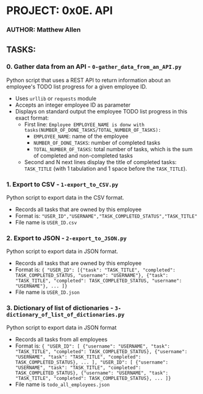 # PROJECT: 0x0E. API
### AUTHOR: Matthew Allen

## TASKS:
### 0. Gather data from an API - `0-gather_data_from_an_API.py`
Python script that uses a REST API to return information about an employee's TODO list progress for a given employee ID.
* Uses `urllib` or `requests` module
* Accepts an integer employee ID as parameter
* Displays on standard output the employee TODO list progress in this exact format:
    * First line: `Employee EMPLOYEE_NAME is donw with tasks(NUMBER_OF_DONE_TASKS/TOTAL_NUMBER_OF_TASKS):`
        * `EMPLOYEE_NAME`: name of the employee
        * `NUMBER_OF_DONE_TASKS`: number of completed tasks
        * `TOTAL_NUMBER_OF_TASKS`: total number of tasks, which is the sum of completed and non-completed tasks
    * Second and N next lines display the title of completed tasks: `TASK_TITLE` (with 1 tabulation and 1 space before the `TASK_TITLE`).

### 1. Export to CSV - `1-export_to_CSV.py`
Python script to export data in the CSV format.
* Records all tasks that are owned by this employee
* Format is: `"USER_ID","USERNAME","TASK_COMPLETED_STATUS","TASK_TITLE"`
* File name is `USER_ID.csv`

### 2. Export to JSON - `2-export_to_JSON.py`
Python script to export data in JSON format.
* Records all tasks that are owned by this employee
* Format is: `{ "USER_ID": [{"task": "TASK_TITLE", "completed": TASK_COMPLETED_STATUS, "username": "USERNAME"}, {"task": "TASK_TITLE", "completed": TASK_COMPLETED_STATUS, "username": "USERNAME"}, ... ]}`
* File name is `USER_ID.json`

### 3. Dictionary of list of dictionaries - `3-dictionary_of_list_of_dictionaries.py`
Python script to export data in JSON format
* Records all tasks from all employees
* Format is: `{ "USER_ID": [ {"username": "USERNAME", "task": "TASK_TITLE", "completed": TASK_COMPLETED_STATUS}, {"username": "USERNAME", "task": "TASK_TITLE", "completed": TASK_COMPLETED_STATUS}, ... ], "USER_ID": [ {"username": "USERNAME", "task": "TASK_TITLE", "completed": TASK_COMPLETED_STATUS}, {"username": "USERNAME", "task": "TASK_TITLE", "completed": TASK_COMPLETED_STATUS}, ... ]}`
* File name is `todo_all_employees.json`
